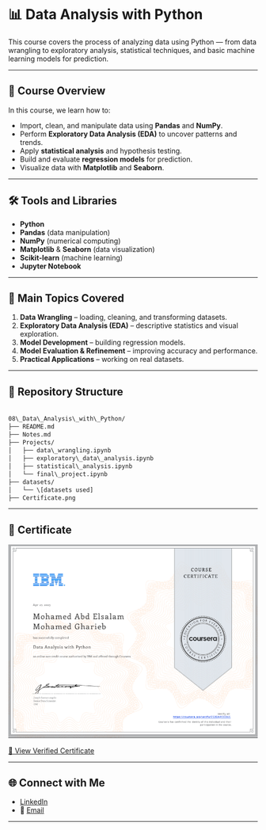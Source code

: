 # 📊 Data Analysis with Python

This course covers the process of analyzing data using Python — from data wrangling to exploratory analysis, statistical techniques, and basic machine learning models for prediction.

---

## 🎯 Course Overview

In this course, we learn how to:
- Import, clean, and manipulate data using **Pandas** and **NumPy**.
- Perform **Exploratory Data Analysis (EDA)** to uncover patterns and trends.
- Apply **statistical analysis** and hypothesis testing.
- Build and evaluate **regression models** for prediction.
- Visualize data with **Matplotlib** and **Seaborn**.

---

## 🛠️ Tools and Libraries

- **Python**
- **Pandas** (data manipulation)
- **NumPy** (numerical computing)
- **Matplotlib** & **Seaborn** (data visualization)
- **Scikit-learn** (machine learning)
- **Jupyter Notebook**

---

## 📌 Main Topics Covered

1. **Data Wrangling** – loading, cleaning, and transforming datasets.
2. **Exploratory Data Analysis (EDA)** – descriptive statistics and visual exploration.
3. **Model Development** – building regression models.
4. **Model Evaluation & Refinement** – improving accuracy and performance.
5. **Practical Applications** – working on real datasets.

---

## 📂 Repository Structure

```

08\_Data\_Analysis\_with\_Python/
├── README.md
├── Notes.md
├── Projects/
│   ├── data\_wrangling.ipynb
│   ├── exploratory\_data\_analysis.ipynb
│   ├── statistical\_analysis.ipynb
│   └── final\_project.ipynb
├── datasets/
│   └── \[datasets used]
├── Certificate.png

```

---

## 📜 Certificate

![Data Analysis with Python Certificate](./Certificate.png)

[🔗 View Verified Certificate](https://coursera.org/share/523a0aceca070b99931dc9431cb31705)

---

## 🌐 Connect with Me

- [LinkedIn](https://www.linkedin.com/in/mohamed-a-gharieb/)
- 📧 [Email](mailto:mo4u2030@gmail.com)

---
